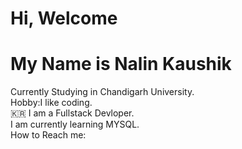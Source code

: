 # Hi, Welcome
# My Name is Nalin Kaushik 

Currently Studying in Chandigarh University.  
Hobby:I like coding.  
:kr:
I am a Fullstack Devloper.  
I am currently learning MYSQL.  
How to Reach me:
